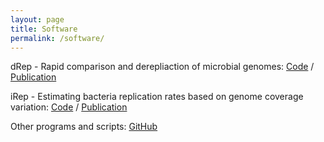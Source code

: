 ```yaml
---
layout: page
title: Software
permalink: /software/
---
```


dRep - Rapid comparison and derepliaction of microbial genomes:
[Code](https://github.com/MrOlm/drep) / [Publication](https://www.nature.com/articles/ismej2017126)

iRep - Estimating bacteria replication rates based on genome coverage variation:
[Code](https://github.com/christophertbrown/iRep) / [Publication](http://www.nature.com/nbt/journal/v34/n12/abs/nbt.3704.html)

Other programs and scripts:
[GitHub](https://github.com/MrOlm)
